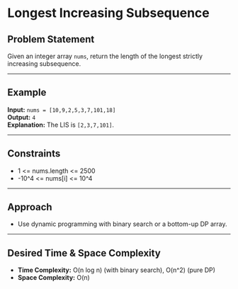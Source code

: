 # Longest Increasing Subsequence

## Problem Statement

Given an integer array `nums`, return the length of the longest strictly increasing subsequence.

---

## Example

**Input:** `nums = [10,9,2,5,3,7,101,18]`  
**Output:** `4`  
**Explanation:** The LIS is `[2,3,7,101]`.

---

## Constraints

- 1 <= nums.length <= 2500
- -10^4 <= nums[i] <= 10^4

---

## Approach

- Use dynamic programming with binary search or a bottom-up DP array.

---

## Desired Time & Space Complexity

- **Time Complexity:** O(n log n) (with binary search), O(n^2) (pure DP)
- **Space Complexity:** O(n)
